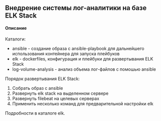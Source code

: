 ## Внедрение системы лог-аналитики на базе ELK Stack


#### Описание
Каталоги:
- ansible - создание образа с ansible-playbook для дальнейшего использования контейнера для запуска плейбуков
- elk - dockerfiles, конфигурация и плейбуки для развертывания ELK Stack
- log-volume-analysis - анализ объема лог-файлов с помошью ansible

Порядок развертывания ELK Stack:
1. Собрать образ с ansible
2. Развернуть elk stack на выделенном сервере
3. Развернуть filebeat на целевых серверах
4. Применить несколько команд для предварительной настройки elk


Подробности в каталоге elk.